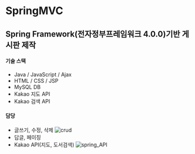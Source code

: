 # SpringMVC
## Spring Framework(전자정부프레임워크 4.0.0)기반 게시판 제작
#### 기술 스택
- Java / JavaScript / Ajax
- HTML / CSS / JSP
- MySQL DB
- Kakao 지도 API
- Kakao 검색 API
  
#### 담당
- 글쓰기, 수정, 삭제
![crud](https://github.com/baekjaeseok/SpringMVC/assets/133929822/d8f98d15-9f85-4d6e-8d98-c800288e1ce6)
- 답글, 페이징
- Kakao API(지도, 도서검색)
![spring_API](https://github.com/baekjaeseok/SpringMVC/assets/133929822/d6bbc878-8872-44a8-b6fe-f2c486970f4f)

